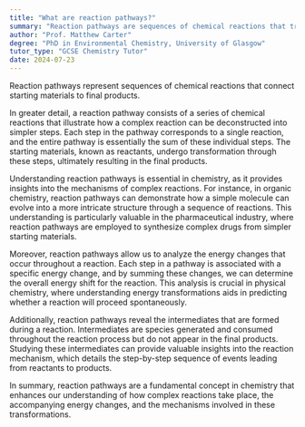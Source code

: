 ```yaml
---
title: "What are reaction pathways?"
summary: "Reaction pathways are sequences of chemical reactions that transform starting materials into final products, illustrating the steps and processes involved in chemical transformations."
author: "Prof. Matthew Carter"
degree: "PhD in Environmental Chemistry, University of Glasgow"
tutor_type: "GCSE Chemistry Tutor"
date: 2024-07-23
---
```


Reaction pathways represent sequences of chemical reactions that connect starting materials to final products.

In greater detail, a reaction pathway consists of a series of chemical reactions that illustrate how a complex reaction can be deconstructed into simpler steps. Each step in the pathway corresponds to a single reaction, and the entire pathway is essentially the sum of these individual steps. The starting materials, known as reactants, undergo transformation through these steps, ultimately resulting in the final products.

Understanding reaction pathways is essential in chemistry, as it provides insights into the mechanisms of complex reactions. For instance, in organic chemistry, reaction pathways can demonstrate how a simple molecule can evolve into a more intricate structure through a sequence of reactions. This understanding is particularly valuable in the pharmaceutical industry, where reaction pathways are employed to synthesize complex drugs from simpler starting materials.

Moreover, reaction pathways allow us to analyze the energy changes that occur throughout a reaction. Each step in a pathway is associated with a specific energy change, and by summing these changes, we can determine the overall energy shift for the reaction. This analysis is crucial in physical chemistry, where understanding energy transformations aids in predicting whether a reaction will proceed spontaneously.

Additionally, reaction pathways reveal the intermediates that are formed during a reaction. Intermediates are species generated and consumed throughout the reaction process but do not appear in the final products. Studying these intermediates can provide valuable insights into the reaction mechanism, which details the step-by-step sequence of events leading from reactants to products.

In summary, reaction pathways are a fundamental concept in chemistry that enhances our understanding of how complex reactions take place, the accompanying energy changes, and the mechanisms involved in these transformations.
    